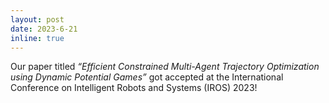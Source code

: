 ```yaml
---
layout: post
date: 2023-6-21
inline: true
---
```



Our paper titled _“Efficient Constrained Multi-Agent Trajectory Optimization using Dynamic Potential Games”_ got accepted at the International Conference on Intelligent Robots and Systems (IROS) 2023!


